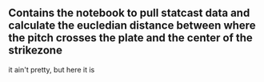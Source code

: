 ## Contains the notebook to pull statcast data and calculate the eucledian distance between where the pitch crosses the plate and the center of the strikezone

it ain't pretty, but here it is
